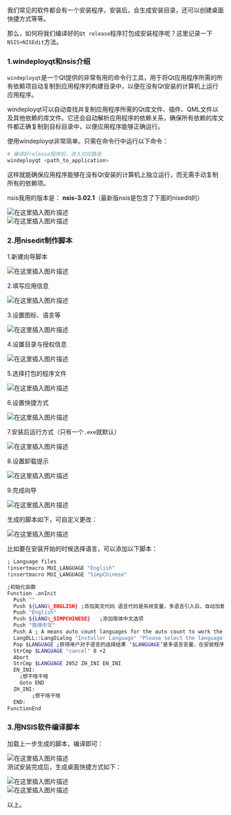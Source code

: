 我们常见的软件都会有一个安装程序，安装后，会生成安装目录，还可以创建桌面快捷方式等等。

那么，如何将我们编译好的`Qt release`程序打包成安装程序呢？这里记录一下`NSIS+NISEdit`方法。

### 1.windeployqt和nsis介绍

`windeployqt`是一个Qt提供的非常有用的命令行工具，用于将Qt应用程序所需的所有依赖项自动复制到应用程序的构建目录中，以便在没有Qt安装的计算机上运行应用程序。

windeployqt可以自动查找并复制应用程序所需的Qt库文件、插件、QML文件以及其他依赖的库文件。它还会自动解析应用程序的依赖关系，确保所有依赖的库文件都正确复制到目标目录中，以便应用程序能够正确运行。

使用windeployqt非常简单。只需在命令行中运行以下命令：

```bash
# 编译好release程序后，进入对应路径
windeployqt <path_to_application>

```

这样就能确保应用程序能够在没有Qt安装的计算机上独立运行，而无需手动复制所有的依赖项。


nsis我用的版本是： **nsis-3.02.1**（最新版nsis是包含了下面的nisedit的）


![在这里插入图片描述](https://img-blog.csdnimg.cn/6456b1ff3a564ea1ae427fc767e0f4c1.png)  
 ![在这里插入图片描述](https://img-blog.csdnimg.cn/16e2013f58c54db7aebf1747c9b1b2bc.png)


### 2.用nisedit制作脚本


1.新建向导脚本


![在这里插入图片描述](https://img-blog.csdnimg.cn/a24118cb85104691a2d08505e1fa1e2f.png)


2.填写应用信息


![在这里插入图片描述](https://img-blog.csdnimg.cn/df63dc6cf7e74482a10a363e7da22151.png)


3.设置图标、语言等


![在这里插入图片描述](https://img-blog.csdnimg.cn/863bedc9b7af45799a35dd5b43678562.png)


4.设置目录与授权信息


![在这里插入图片描述](https://img-blog.csdnimg.cn/eab2045377404db6835508b77e61480b.png)


5.选择打包的程序文件


![在这里插入图片描述](https://img-blog.csdnimg.cn/76dd94fef9b94e708ddc0f85f61df70d.png)


6.设置快捷方式


![在这里插入图片描述](https://img-blog.csdnimg.cn/275460a3122a49fd9362dac3dceac3a1.png)


7.安装后运行方式（只有一个`.exe`就默认）


![在这里插入图片描述](https://img-blog.csdnimg.cn/bc6a4aaa446a4060b67506727bc7d4a6.png)


8.设置卸载提示


![在这里插入图片描述](https://img-blog.csdnimg.cn/12707a01afb84b76bcac8420c8b36b0b.png)


9.完成向导


![在这里插入图片描述](https://img-blog.csdnimg.cn/0350c2568f384be784cebb7941c283e9.png)


生成的脚本如下，可自定义更改：


![在这里插入图片描述](https://img-blog.csdnimg.cn/511d7e10e62a4b02ad9bc57da7d0eb62.png)


比如要在安装开始的时候选择语言，可以添加以下脚本：

```bash
; Language files
!insertmacro MUI_LANGUAGE "English"
!insertmacro MUI_LANGUAGE "SimpChinese"

;初始化函数
Function .onInit
  Push ""
  Push ${LANG\_ENGLISH} ;添加英文代码 语言代码是系统变量，多语言引入后，自动加载，拼接方式是“LANG_语言”,可以查看NSIS手册，LANG_ENGLISH的编号为1033，LANG_SIMPCHINESE为2052；
  Push "English"
  Push ${LANG\_SIMPCHINESE}   ;添加简体中文选项
  Push "简体中文"
  Push A ; A means auto count languages for the auto count to work the first empty push (Push "") must remain
  LangDLL::LangDialog "Installer Language" "Please select the language of the installer" ;显示语言选择对话框
  Pop $LANGUAGE ;获得用户对于语言的选择结果 ‘$LANGUAGE’是多语言变量，在安装程序结束后，语言代码会存储在这个变量中，手动修改‘$LANGUAGE’的值后，安装包会重新选择最匹配的语言，参考最上面NSIS手册中选择界面语言步骤
  StrCmp $LANGUAGE "cancel" 0 +2
  Abort
  StrCmp $LANGUAGE 2052 ZH_INI EN_INI
  EN_INI:
    ;想干啥干啥
    Goto END
  ZH_INI:
        ;想干啥干啥
  END:
FunctionEnd

```

### 3.用NSIS软件编译脚本


加载上一步生成的脚本，编译即可：


![在这里插入图片描述](https://img-blog.csdnimg.cn/e15214228d1544a692e6b848130f6bdf.png)  
 测试安装完成后，生成桌面快捷方式如下：


![在这里插入图片描述](https://img-blog.csdnimg.cn/a1318cc2bacc43bb84065f698e6baf0a.png)  
 ![在这里插入图片描述](https://img-blog.csdnimg.cn/direct/bb99c5cf4e2644d0a821b5c8b42ce5da.png#pic_center)


以上。






